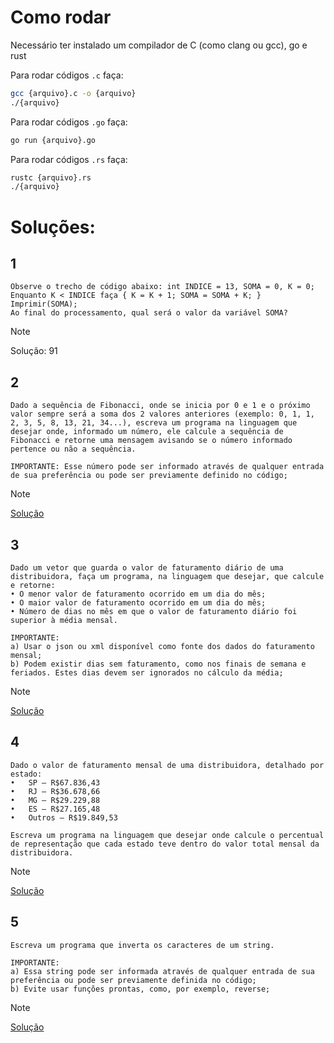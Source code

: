 # Como rodar

Necessário ter instalado um compilador de C (como clang ou gcc), go e rust

Para rodar códigos `.c` faça:
```bash
gcc {arquivo}.c -o {arquivo} 
./{arquivo}
```

Para rodar códigos `.go` faça:
```bash
go run {arquivo}.go
```

Para rodar códigos `.rs` faça:
```bash
rustc {arquivo}.rs
./{arquivo}
```

# Soluções:

## 1
```
Observe o trecho de código abaixo: int INDICE = 13, SOMA = 0, K = 0; 
Enquanto K < INDICE faça { K = K + 1; SOMA = SOMA + K; }
Imprimir(SOMA); 
Ao final do processamento, qual será o valor da variável SOMA? 
``` 
> [!NOTE]
> Solução: 91

## 2
```
Dado a sequência de Fibonacci, onde se inicia por 0 e 1 e o próximo valor sempre será a soma dos 2 valores anteriores (exemplo: 0, 1, 1, 2, 3, 5, 8, 13, 21, 34...), escreva um programa na linguagem que desejar onde, informado um número, ele calcule a sequência de Fibonacci e retorne uma mensagem avisando se o número informado pertence ou não a sequência. 

IMPORTANTE: Esse número pode ser informado através de qualquer entrada de sua preferência ou pode ser previamente definido no código; 
```
> [!NOTE]
> [Solução](https://github.com/Hashino/testetarget/blob/master/2.c)

## 3
```
Dado um vetor que guarda o valor de faturamento diário de uma distribuidora, faça um programa, na linguagem que desejar, que calcule e retorne: 
• O menor valor de faturamento ocorrido em um dia do mês; 
• O maior valor de faturamento ocorrido em um dia do mês; 
• Número de dias no mês em que o valor de faturamento diário foi superior à média mensal. 

IMPORTANTE: 
a) Usar o json ou xml disponível como fonte dos dados do faturamento mensal; 
b) Podem existir dias sem faturamento, como nos finais de semana e feriados. Estes dias devem ser ignorados no cálculo da média; 
```
> [!NOTE]
> [Solução](https://github.com/Hashino/testetarget/blob/master/3.go)

## 4
```
Dado o valor de faturamento mensal de uma distribuidora, detalhado por estado: 
•	SP – R$67.836,43 
•	RJ – R$36.678,66 
•	MG – R$29.229,88 
•	ES – R$27.165,48 
•	Outros – R$19.849,53 

Escreva um programa na linguagem que desejar onde calcule o percentual de representação que cada estado teve dentro do valor total mensal da distribuidora.
```
> [!NOTE]
> [Solução](https://github.com/Hashino/testetarget/blob/master/4.c)

## 5
```
Escreva um programa que inverta os caracteres de um string. 

IMPORTANTE: 
a) Essa string pode ser informada através de qualquer entrada de sua preferência ou pode ser previamente definida no código; 
b) Evite usar funções prontas, como, por exemplo, reverse; 
```
> [!NOTE]
> [Solução](https://github.com/Hashino/testetarget/blob/master/5.rs)
